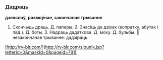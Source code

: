 ### Дадраць
**дзеяслоў, размоўнае, закончанае трыванне**

1. Скончыць драць. Д. паперы. 2. Знасіць да дзірак (вопратку, абутак і пад.). Д. боты. 3. Надраць дадаткова. Д. моху. Д. бульбы. || незакончанае трыванне: дадзіраць.

<a rel="author">[http://rv-blr.com/](http://rv-blr.com/slounik.jsp?letterId=0&maskId=0&pageId=781)</a>
